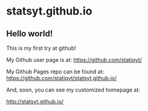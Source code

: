 statsyt.github.io
====================

## Hello world!

This is my first try at github!

My Github user page is at: 
https://github.com/statiqyt/

My Github Pages repo can be found at:  
https://github.com/statiqyt/statsyt.github.io/

And, soon, you can see my customized homepage at:

http://statsyt.github.io/
